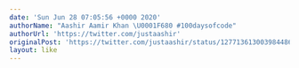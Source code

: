 ```yaml
---
date: 'Sun Jun 28 07:05:56 +0000 2020'
authorName: "Aashir Aamir Khan \U0001F680 #100daysofcode"
authorUrl: 'https://twitter.com/justaashir'
originalPost: 'https://twitter.com/justaashir/status/1277136130039844865'
layout: like
---
```

